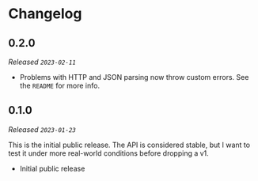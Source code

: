 # Changelog

## 0.2.0

_Released `2023-02-11`_

- Problems with HTTP and JSON parsing now throw custom errors. See the `README` for more info.

## 0.1.0

_Released `2023-01-23`_

This is the initial public release. The API is considered stable, but I want to test it under more real-world conditions before dropping a v1.

- Initial public release
